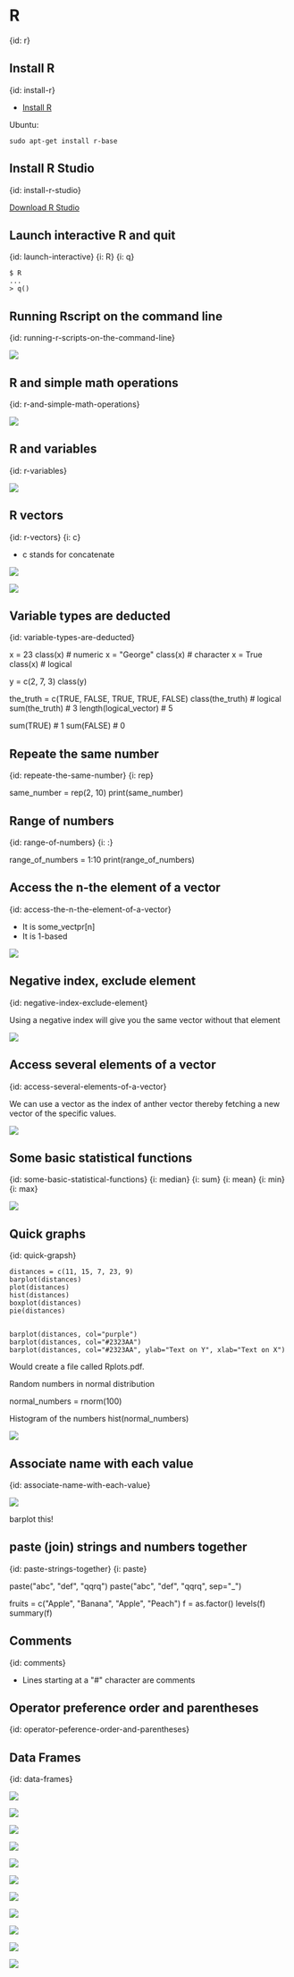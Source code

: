 # R
{id: r}

## Install R
{id: install-r}


* [Install R](https://cran.r-project.org/)

Ubuntu:

```
sudo apt-get install r-base
```

## Install R Studio
{id: install-r-studio}

[Download R Studio](https://rstudio.com/products/rstudio/download/)


## Launch interactive R and quit
{id: launch-interactive}
{i: R}
{i: q}


```
$ R
...
> q()

```


## Running Rscript on the command line
{id: running-r-scripts-on-the-command-line}

![](examples/hello_world.R)


## R and simple math operations
{id: r-and-simple-math-operations}

![](examples/calc.R)


## R and variables
{id: r-variables}

![](examples/variables.R)


## R vectors
{id: r-vectors}
{i: c}

* c stands for concatenate

![](examples/vector.R)

![](examples/vector.out)


## Variable types are deducted
{id: variable-types-are-deducted}

x = 23
class(x)     # numeric
x = "George"
class(x)     # character
x = True
class(x)   # logical

y = c(2, 7, 3)
class(y)


the_truth = c(TRUE, FALSE, TRUE, TRUE, FALSE)
class(the_truth)       # logical
sum(the_truth)         # 3
length(logical_vector) # 5

sum(TRUE)   # 1
sum(FALSE)  # 0


## Repeate the same number
{id: repeate-the-same-number}
{i: rep}

same_number = rep(2, 10)
print(same_number)

## Range of numbers
{id: range-of-numbers}
{i: :}

range_of_numbers = 1:10
print(range_of_numbers)


## Access the n-the element of a vector
{id: access-the-n-the-element-of-a-vector}

* It is some_vectpr[n]
* It is 1-based

![](examples/access_vector_element.R)

## Negative index, exclude element
{id: negative-index-exclude-element}

Using a negative index will give you the same vector without that element

![](examples/negative_index.R)

## Access several elements of a vector
{id: access-several-elements-of-a-vector}

We can use a vector as the index of anther vector thereby fetching a new vector of the specific values.

![](examples/several_elements.R)


## Some basic statistical functions
{id: some-basic-statistical-functions}
{i: median}
{i: sum}
{i: mean}
{i: min}
{i: max}

![](examples/statistics.R)

## Quick graphs
{id: quick-grapsh}

```
distances = c(11, 15, 7, 23, 9)
barplot(distances)
plot(distances)
hist(distances)
boxplot(distances)
pie(distances)


barplot(distances, col="purple")
barplot(distances, col="#2323AA")
barplot(distances, col="#2323AA", ylab="Text on Y", xlab="Text on X")
```

Would create a file called Rplots.pdf.


Random numbers in normal distribution

normal_numbers = rnorm(100)

Histogram of the numbers
hist(normal_numbers)

![](examples/barplot.R)

## Associate name with each value
{id: associate-name-with-each-value}

![](examples/associate_name.R)

barplot this!

## paste (join) strings and numbers together
{id: paste-strings-together}
{i: paste}

paste("abc", "def", "qqrq")
paste("abc", "def", "qqrq", sep="_")


fruits = c("Apple", "Banana", "Apple", "Peach")
f = as.factor()
levels(f)
summary(f)

## Comments
{id: comments}

* Lines starting at a "#" character are comments

## Operator preference order and parentheses
{id: operator-peference-order-and-parentheses}

## Data Frames
{id: data-frames}


![](examples/boolean_vectors_truth_table.R)

![](examples/conditional_operators.R)

![](examples/convert_string_to_numeric.R)

![](examples/different_length_of_arrays.R)

![](examples/factors.R)

![](examples/filter_values.R)

![](examples/index_of_true_elements.R)

![](examples/iris.R)

![](examples/logical_boolean.R)

![](examples/matrix.R)

![](examples/reuse_short_array_exact_multiple.R)



